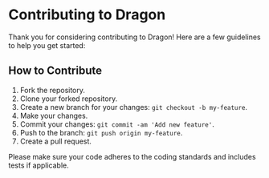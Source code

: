 # Contributing to Dragon

Thank you for considering contributing to Dragon! Here are a few guidelines to help you get started:

## How to Contribute

1. Fork the repository.
2. Clone your forked repository.
3. Create a new branch for your changes: `git checkout -b my-feature`.
4. Make your changes.
5. Commit your changes: `git commit -am 'Add new feature'`.
6. Push to the branch: `git push origin my-feature`.
7. Create a pull request.

Please make sure your code adheres to the coding standards and includes tests if applicable.
